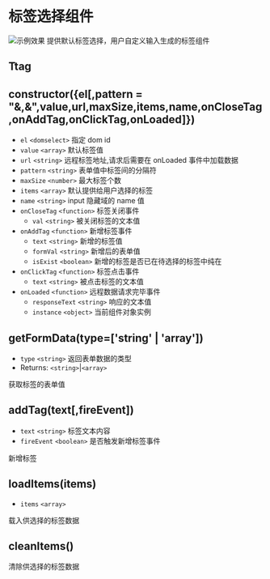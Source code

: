 # 标签选择组件

![示例效果](https://z3.ax1x.com/2021/04/01/cV1BfH.gif)
提供默认标签选择，用户自定义输入生成的标签组件

## Ttag

## constructor({el[,pattern = "&,&",value,url,maxSize,items,name,onCloseTag,onAddTag,onClickTag,onLoaded]})

- `el` `<domselect>` 指定 dom id
- `value` `<array>` 默认标签值
- `url` `<string>` 远程标签地址,请求后需要在 onLoaded 事件中加载数据
- `pattern` `<string>` 表单值中标签间的分隔符
- `maxSize` `<number>` 最大标签个数
- `items` `<array>` 默认提供给用户选择的标签
- `name` `<string>` input 隐藏域的 name 值
- `onCloseTag` `<function>` 标签关闭事件
  - `val` `<string>` 被关闭标签的文本值
- `onAddTag` `<function>` 新增标签事件
  - `text` `<string>` 新增的标签值
  - `formVal` `<string>` 新增后的表单值
  - `isExist` `<boolean>` 新增的标签是否已在待选择的标签中纯在
- `onClickTag` `<function>` 标签点击事件
  - `text` `<string>` 被点击标签的文本值
- `onLoaded` `<function>` 远程数据请求完毕事件
  - `responseText` `<string>` 响应的文本值
  - `instance` `<object>` 当前组件对象实例

## getFormData(type=['string' | 'array'])

- `type` `<string>` 返回表单数据的类型
- Returns: `<string>`|`<array>`

获取标签的表单值

## addTag(text[,fireEvent])

- `text` `<string>` 标签文本内容
- `fireEvent` `<boolean>` 是否触发新增标签事件

新增标签

## loadItems(items)

- `items` `<array>`

载入供选择的标签数据

## cleanItems()

清除供选择的标签数据
